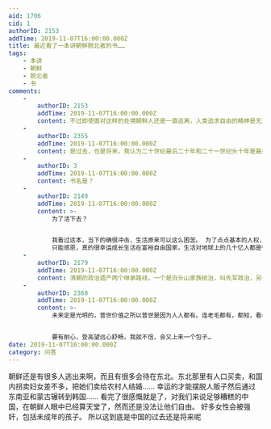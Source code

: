 ```yaml
---
aid: 1706
cid: 1
authorID: 2153
addTime: 2019-11-07T16:00:00.000Z
title: 最近看了一本讲朝鲜脱北者的书……
tags:
    - 本讲
    - 朝鲜
    - 脱北者
    - 书
comments:
    -
        authorID: 2153
        addTime: 2019-11-07T16:00:00.000Z
        content: 不过即使面对这样的处境朝鲜人还是一直逃离，人类追求自由的精神是无法磨灭的
    -
        authorID: 2355
        addTime: 2019-11-07T16:00:00.000Z
        content: 是过去，也是将来，我认为二十世纪最后二十年和二十一世纪头十年是最好的时期
    -
        authorID: 3
        addTime: 2019-11-07T16:00:00.000Z
        content: 书名是？
    -
        authorID: 2149
        addTime: 2019-11-07T16:00:00.000Z
        content: >-
            为了活下去？


            我看过这本，当下的确很冲击，生活原来可以这么困苦。 为了点点基本的人权，自由跟更好的物质生活要付出如此大的代价。
            只能感恩，真的很幸运成长生活在富裕自由国家，生活对地球上的几十亿人都是很不公平的。
    -
        authorID: 2179
        addTime: 2019-11-07T16:00:00.000Z
        content: 清朝的政治遗产两个继承路线，一个是白头山家族统治，叫先军政治，另一个就是党国指，蒋和毛继承的。
    -
        authorID: 2360
        addTime: 2019-11-07T16:00:00.000Z
        content: >-
            未来定是光明的，普世价值之所以普世是因为人人都有。连老毛都有，都知，看老毛当年讴歌美式民主的文章，那是露骨，肉麻的，美式民主之好是知道的。


            要有耐心，登高望远心舒畅，我就不信，会又上来一个包子…
date: 2019-11-07T16:00:00.000Z
category: 问答
---
```


朝鲜还是有很多人逃出来啊，而且有很多会待在东北。东北那里有人口买卖，和国内拐卖妇女差不多，把她们卖给农村人结婚…… 幸运的才能摆脱人贩子然后通过东南亚和蒙古辗转到韩国…… 看完了很感慨就是了，对我们来说足够糟糕的中国，在朝鲜人眼中已经算天堂了，然而还是没法让他们自由。 好多女性会被强奸，包括未成年的孩子。 所以这到底是中国的过去还是将来呢
